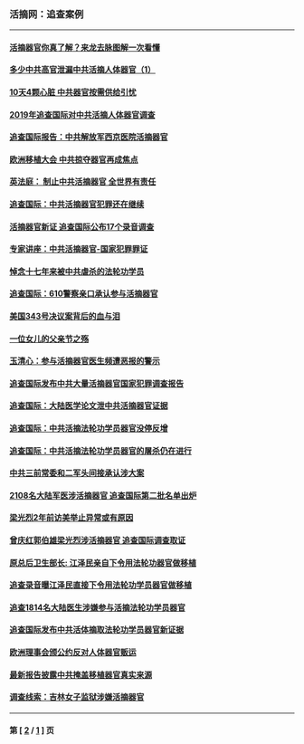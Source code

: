 ### 活摘网：追查案例
---
#### [活摘器官你真了解？来龙去脉图解一次看懂](../../pages/nf5880/n13013820.md?07210430) 
#### [多少中共高官泄漏中共活摘人体器官（1）](../../pages/nf5880/n12671234.md?07210430) 
#### [10天4颗心脏 中共器官按需供给引忧](../../pages/nf5880/n12326366.md?07210430) 
#### [2019年追查国际对中共活摘人体器官调查](../../pages/nf5880/n11917733.md?07210430) 
#### [追查国际报告：中共解放军西京医院活摘器官](../../pages/nf5880/n11838359.md?07210430) 
#### [欧洲移植大会 中共掠夺器官再成焦点](../../pages/nf5880/n11538883.md?07210430) 
#### [英法庭： 制止中共活摘器官 全世界有责任](../../pages/nf5880/n11330691.md?07210430) 
#### [追查国际：中共活摘器官犯罪还在继续](../../pages/nf5880/n11218301.md?07210430) 
#### [活摘器官新证 追查国际公布17个录音调查](../../pages/nf5880/n10897744.md?07210430) 
#### [专家讲座：中共活摘器官-国家犯罪罪证](../../pages/nf5880/n8828153.md?07210430) 
#### [悼念十七年来被中共虐杀的法轮功学员](../../pages/nf5880/n8124823.md?07210430) 
#### [追查国际：610警察亲口承认参与活摘器官](../../pages/nf5880/n8109067.md?07210430) 
#### [美国343号决议案背后的血与泪](../../pages/nf5880/n8020684.md?07210430) 
#### [一位女儿的父亲节之殇](../../pages/nf5880/n8014122.md?07210430) 
#### [玉清心：参与活摘器官医生频遭恶报的警示](../../pages/nf5880/n4637546.md?07210430) 
#### [追查国际发布中共大量活摘器官国家犯罪调查报告](../../pages/nf5880/n4613428.md?07210430) 
#### [追查国际：大陆医学论文泄中共活摘器官证据](../../pages/nf5880/n4608794.md?07210430) 
#### [追查国际：中共活摘法轮功学员器官没停反增](../../pages/nf5880/n4584075.md?07210430) 
#### [追查国际：中共活摘法轮功学员器官的屠杀仍在进行](../../pages/nf5880/n4299154.md?07210430) 
#### [中共三前常委和二军头间接承认涉大案](../../pages/nf5880/n4286244.md?07210430) 
#### [2108名大陆军医涉活摘器官 追查国际第二批名单出炉](../../pages/nf5880/n4284769.md?07210430) 
#### [梁光烈2年前访美举止异常或有原因](../../pages/nf5880/n4279686.md?07210430) 
#### [曾庆红郭伯雄梁光烈涉活摘器官 追查国际调查取证](../../pages/nf5880/n4278462.md?07210430) 
#### [原总后卫生部长: 江泽民亲自下令用法轮功器官做移植](../../pages/nf5880/n4263864.md?07210430) 
#### [追查录音曝江泽民直接下令用法轮功学员器官做移植](../../pages/nf5880/n4261268.md?07210430) 
#### [追查1814名大陆医生涉嫌参与活摘法轮功学员器官](../../pages/nf5880/n4259055.md?07210430) 
#### [追查国际发布中共活体摘取法轮功学员器官新证据](../../pages/nf5880/n4258255.md?07210430) 
#### [欧洲理事会颁公约反对人体器官贩运](../../pages/nf5880/n4206955.md?07210430) 
#### [最新报告披露中共掩盖移植器官真实来源](../../pages/nf5880/n4140084.md?07210430) 
#### [调查线索：吉林女子监狱涉嫌活摘器官](../../pages/nf5880/n4044366.md?07210430) 

---
#### 第 [ [2](./2.md?07210430) / [1](./1.md?07210430) ] 页
